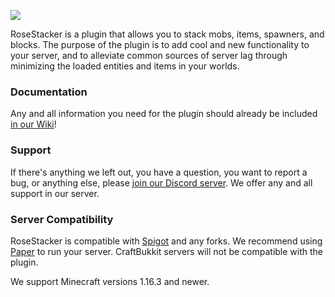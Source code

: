 ![](https://imgur.com/3ADh05A.png)


RoseStacker is a plugin that allows you to stack mobs, items, spawners, and blocks. The purpose of the plugin is to add cool and new functionality to your server, and to alleviate common sources of server lag through minimizing the loaded entities and items in your worlds.

### Documentation
Any and all information you need for the plugin should already be included [in our Wiki](https://github.com/Rosewood-Development/RoseStacker/wiki)!

### Support
If there's anything we left out, you have a question, you want to report a bug, or anything else, please [join our Discord server](https://discord.gg/MgUsTBK).  We offer any and all support in our server.

### Server Compatibility
RoseStacker is compatible with [Spigot](https://www.spigotmc.org/) and any forks.  We recommend using [Paper](https://papermc.io/) to run your server.  CraftBukkit servers will not be compatible with the plugin.

We support Minecraft versions 1.16.3 and newer.
